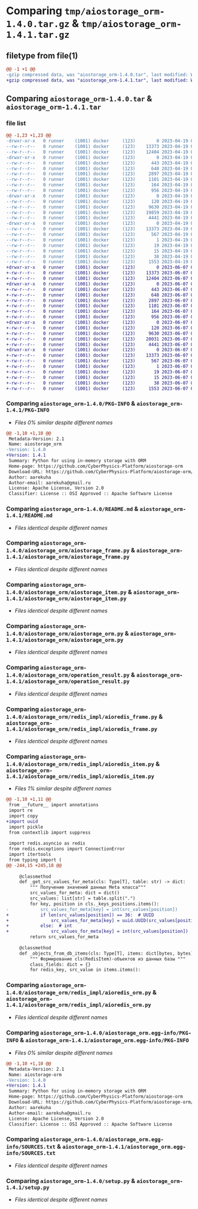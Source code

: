 # Comparing `tmp/aiostorage_orm-1.4.0.tar.gz` & `tmp/aiostorage_orm-1.4.1.tar.gz`

## filetype from file(1)

```diff
@@ -1 +1 @@
-gzip compressed data, was "aiostorage_orm-1.4.0.tar", last modified: Wed Apr 19 07:12:35 2023, max compression
+gzip compressed data, was "aiostorage_orm-1.4.1.tar", last modified: Wed Jun  7 09:59:02 2023, max compression
```

## Comparing `aiostorage_orm-1.4.0.tar` & `aiostorage_orm-1.4.1.tar`

### file list

```diff
@@ -1,23 +1,23 @@
-drwxr-xr-x   0 runner    (1001) docker     (123)        0 2023-04-19 07:12:35.805313 aiostorage_orm-1.4.0/
--rw-r--r--   0 runner    (1001) docker     (123)    13373 2023-04-19 07:12:35.805313 aiostorage_orm-1.4.0/PKG-INFO
--rw-r--r--   0 runner    (1001) docker     (123)    12404 2023-04-19 07:12:25.000000 aiostorage_orm-1.4.0/README.md
-drwxr-xr-x   0 runner    (1001) docker     (123)        0 2023-04-19 07:12:35.801313 aiostorage_orm-1.4.0/aiostorage_orm/
--rw-r--r--   0 runner    (1001) docker     (123)      443 2023-04-19 07:12:25.000000 aiostorage_orm-1.4.0/aiostorage_orm/__init__.py
--rw-r--r--   0 runner    (1001) docker     (123)      648 2023-04-19 07:12:25.000000 aiostorage_orm-1.4.0/aiostorage_orm/aiostorage_frame.py
--rw-r--r--   0 runner    (1001) docker     (123)     2897 2023-04-19 07:12:25.000000 aiostorage_orm-1.4.0/aiostorage_orm/aiostorage_item.py
--rw-r--r--   0 runner    (1001) docker     (123)     1101 2023-04-19 07:12:25.000000 aiostorage_orm-1.4.0/aiostorage_orm/aiostorage_orm.py
--rw-r--r--   0 runner    (1001) docker     (123)      164 2023-04-19 07:12:25.000000 aiostorage_orm-1.4.0/aiostorage_orm/exceptions.py
--rw-r--r--   0 runner    (1001) docker     (123)      956 2023-04-19 07:12:25.000000 aiostorage_orm-1.4.0/aiostorage_orm/operation_result.py
-drwxr-xr-x   0 runner    (1001) docker     (123)        0 2023-04-19 07:12:35.805313 aiostorage_orm-1.4.0/aiostorage_orm/redis_impl/
--rw-r--r--   0 runner    (1001) docker     (123)      120 2023-04-19 07:12:25.000000 aiostorage_orm-1.4.0/aiostorage_orm/redis_impl/__init__.py
--rw-r--r--   0 runner    (1001) docker     (123)     9630 2023-04-19 07:12:25.000000 aiostorage_orm-1.4.0/aiostorage_orm/redis_impl/aioredis_frame.py
--rw-r--r--   0 runner    (1001) docker     (123)    19859 2023-04-19 07:12:25.000000 aiostorage_orm-1.4.0/aiostorage_orm/redis_impl/aioredis_item.py
--rw-r--r--   0 runner    (1001) docker     (123)     4441 2023-04-19 07:12:25.000000 aiostorage_orm-1.4.0/aiostorage_orm/redis_impl/aioredis_orm.py
-drwxr-xr-x   0 runner    (1001) docker     (123)        0 2023-04-19 07:12:35.805313 aiostorage_orm-1.4.0/aiostorage_orm.egg-info/
--rw-r--r--   0 runner    (1001) docker     (123)    13373 2023-04-19 07:12:35.000000 aiostorage_orm-1.4.0/aiostorage_orm.egg-info/PKG-INFO
--rw-r--r--   0 runner    (1001) docker     (123)      567 2023-04-19 07:12:35.000000 aiostorage_orm-1.4.0/aiostorage_orm.egg-info/SOURCES.txt
--rw-r--r--   0 runner    (1001) docker     (123)        1 2023-04-19 07:12:35.000000 aiostorage_orm-1.4.0/aiostorage_orm.egg-info/dependency_links.txt
--rw-r--r--   0 runner    (1001) docker     (123)       19 2023-04-19 07:12:35.000000 aiostorage_orm-1.4.0/aiostorage_orm.egg-info/requires.txt
--rw-r--r--   0 runner    (1001) docker     (123)       15 2023-04-19 07:12:35.000000 aiostorage_orm-1.4.0/aiostorage_orm.egg-info/top_level.txt
--rw-r--r--   0 runner    (1001) docker     (123)       38 2023-04-19 07:12:35.805313 aiostorage_orm-1.4.0/setup.cfg
--rw-r--r--   0 runner    (1001) docker     (123)     1553 2023-04-19 07:12:25.000000 aiostorage_orm-1.4.0/setup.py
+drwxr-xr-x   0 runner    (1001) docker     (123)        0 2023-06-07 09:59:02.452432 aiostorage_orm-1.4.1/
+-rw-r--r--   0 runner    (1001) docker     (123)    13373 2023-06-07 09:59:02.452432 aiostorage_orm-1.4.1/PKG-INFO
+-rw-r--r--   0 runner    (1001) docker     (123)    12404 2023-06-07 09:58:47.000000 aiostorage_orm-1.4.1/README.md
+drwxr-xr-x   0 runner    (1001) docker     (123)        0 2023-06-07 09:59:02.452432 aiostorage_orm-1.4.1/aiostorage_orm/
+-rw-r--r--   0 runner    (1001) docker     (123)      443 2023-06-07 09:58:47.000000 aiostorage_orm-1.4.1/aiostorage_orm/__init__.py
+-rw-r--r--   0 runner    (1001) docker     (123)      648 2023-06-07 09:58:47.000000 aiostorage_orm-1.4.1/aiostorage_orm/aiostorage_frame.py
+-rw-r--r--   0 runner    (1001) docker     (123)     2897 2023-06-07 09:58:47.000000 aiostorage_orm-1.4.1/aiostorage_orm/aiostorage_item.py
+-rw-r--r--   0 runner    (1001) docker     (123)     1101 2023-06-07 09:58:47.000000 aiostorage_orm-1.4.1/aiostorage_orm/aiostorage_orm.py
+-rw-r--r--   0 runner    (1001) docker     (123)      164 2023-06-07 09:58:47.000000 aiostorage_orm-1.4.1/aiostorage_orm/exceptions.py
+-rw-r--r--   0 runner    (1001) docker     (123)      956 2023-06-07 09:58:47.000000 aiostorage_orm-1.4.1/aiostorage_orm/operation_result.py
+drwxr-xr-x   0 runner    (1001) docker     (123)        0 2023-06-07 09:59:02.452432 aiostorage_orm-1.4.1/aiostorage_orm/redis_impl/
+-rw-r--r--   0 runner    (1001) docker     (123)      120 2023-06-07 09:58:47.000000 aiostorage_orm-1.4.1/aiostorage_orm/redis_impl/__init__.py
+-rw-r--r--   0 runner    (1001) docker     (123)     9630 2023-06-07 09:58:47.000000 aiostorage_orm-1.4.1/aiostorage_orm/redis_impl/aioredis_frame.py
+-rw-r--r--   0 runner    (1001) docker     (123)    20031 2023-06-07 09:58:47.000000 aiostorage_orm-1.4.1/aiostorage_orm/redis_impl/aioredis_item.py
+-rw-r--r--   0 runner    (1001) docker     (123)     4441 2023-06-07 09:58:47.000000 aiostorage_orm-1.4.1/aiostorage_orm/redis_impl/aioredis_orm.py
+drwxr-xr-x   0 runner    (1001) docker     (123)        0 2023-06-07 09:59:02.452432 aiostorage_orm-1.4.1/aiostorage_orm.egg-info/
+-rw-r--r--   0 runner    (1001) docker     (123)    13373 2023-06-07 09:59:02.000000 aiostorage_orm-1.4.1/aiostorage_orm.egg-info/PKG-INFO
+-rw-r--r--   0 runner    (1001) docker     (123)      567 2023-06-07 09:59:02.000000 aiostorage_orm-1.4.1/aiostorage_orm.egg-info/SOURCES.txt
+-rw-r--r--   0 runner    (1001) docker     (123)        1 2023-06-07 09:59:02.000000 aiostorage_orm-1.4.1/aiostorage_orm.egg-info/dependency_links.txt
+-rw-r--r--   0 runner    (1001) docker     (123)       19 2023-06-07 09:59:02.000000 aiostorage_orm-1.4.1/aiostorage_orm.egg-info/requires.txt
+-rw-r--r--   0 runner    (1001) docker     (123)       15 2023-06-07 09:59:02.000000 aiostorage_orm-1.4.1/aiostorage_orm.egg-info/top_level.txt
+-rw-r--r--   0 runner    (1001) docker     (123)       38 2023-06-07 09:59:02.452432 aiostorage_orm-1.4.1/setup.cfg
+-rw-r--r--   0 runner    (1001) docker     (123)     1553 2023-06-07 09:58:47.000000 aiostorage_orm-1.4.1/setup.py
```

### Comparing `aiostorage_orm-1.4.0/PKG-INFO` & `aiostorage_orm-1.4.1/PKG-INFO`

 * *Files 0% similar despite different names*

```diff
@@ -1,10 +1,10 @@
 Metadata-Version: 2.1
 Name: aiostorage_orm
-Version: 1.4.0
+Version: 1.4.1
 Summary: Python for using in-memory storage with ORM
 Home-page: https://github.com/CyberPhysics-Platform/aiostorage-orm
 Download-URL: https://github.com/CyberPhysics-Platform/aiostorage-orm/archive/refs/heads/master.zip
 Author: aarekuha
 Author-email: aarekuha@gmail.ru
 License: Apache License, Version 2.0
 Classifier: License :: OSI Approved :: Apache Software License
```

### Comparing `aiostorage_orm-1.4.0/README.md` & `aiostorage_orm-1.4.1/README.md`

 * *Files identical despite different names*

### Comparing `aiostorage_orm-1.4.0/aiostorage_orm/aiostorage_frame.py` & `aiostorage_orm-1.4.1/aiostorage_orm/aiostorage_frame.py`

 * *Files identical despite different names*

### Comparing `aiostorage_orm-1.4.0/aiostorage_orm/aiostorage_item.py` & `aiostorage_orm-1.4.1/aiostorage_orm/aiostorage_item.py`

 * *Files identical despite different names*

### Comparing `aiostorage_orm-1.4.0/aiostorage_orm/aiostorage_orm.py` & `aiostorage_orm-1.4.1/aiostorage_orm/aiostorage_orm.py`

 * *Files identical despite different names*

### Comparing `aiostorage_orm-1.4.0/aiostorage_orm/operation_result.py` & `aiostorage_orm-1.4.1/aiostorage_orm/operation_result.py`

 * *Files identical despite different names*

### Comparing `aiostorage_orm-1.4.0/aiostorage_orm/redis_impl/aioredis_frame.py` & `aiostorage_orm-1.4.1/aiostorage_orm/redis_impl/aioredis_frame.py`

 * *Files identical despite different names*

### Comparing `aiostorage_orm-1.4.0/aiostorage_orm/redis_impl/aioredis_item.py` & `aiostorage_orm-1.4.1/aiostorage_orm/redis_impl/aioredis_item.py`

 * *Files 1% similar despite different names*

```diff
@@ -1,10 +1,11 @@
 from __future__ import annotations
 import re
 import copy
+import uuid
 import pickle
 from contextlib import suppress
 
 import redis.asyncio as redis
 from redis.exceptions import ConnectionError
 import itertools
 from typing import (
@@ -244,15 +245,18 @@
 
     @classmethod
     def _get_src_values_for_meta(cls: Type[T], table: str) -> dict:
         """ Получение значений данных Meta класса"""
         src_values_for_meta: dict = dict()
         src_values: list[str] = table.split(".")
         for key, position in cls._keys_positions.items():
-            src_values_for_meta[key] = int(src_values[position])
+            if len(src_values[position]) == 36:  # UUID
+                src_values_for_meta[key] = uuid.UUID(src_values[position])
+            else:  # int
+                src_values_for_meta[key] = int(src_values[position])
         return src_values_for_meta
 
     @classmethod
     def _objects_from_db_items(cls: Type[T], items: dict[bytes, bytes]) -> list[T]:
         """ Формирование cls(RedisItem)-объектов из данных базы """
         class_fields: dict = {}
         for redis_key, src_value in items.items():
```

### Comparing `aiostorage_orm-1.4.0/aiostorage_orm/redis_impl/aioredis_orm.py` & `aiostorage_orm-1.4.1/aiostorage_orm/redis_impl/aioredis_orm.py`

 * *Files identical despite different names*

### Comparing `aiostorage_orm-1.4.0/aiostorage_orm.egg-info/PKG-INFO` & `aiostorage_orm-1.4.1/aiostorage_orm.egg-info/PKG-INFO`

 * *Files 0% similar despite different names*

```diff
@@ -1,10 +1,10 @@
 Metadata-Version: 2.1
 Name: aiostorage-orm
-Version: 1.4.0
+Version: 1.4.1
 Summary: Python for using in-memory storage with ORM
 Home-page: https://github.com/CyberPhysics-Platform/aiostorage-orm
 Download-URL: https://github.com/CyberPhysics-Platform/aiostorage-orm/archive/refs/heads/master.zip
 Author: aarekuha
 Author-email: aarekuha@gmail.ru
 License: Apache License, Version 2.0
 Classifier: License :: OSI Approved :: Apache Software License
```

### Comparing `aiostorage_orm-1.4.0/aiostorage_orm.egg-info/SOURCES.txt` & `aiostorage_orm-1.4.1/aiostorage_orm.egg-info/SOURCES.txt`

 * *Files identical despite different names*

### Comparing `aiostorage_orm-1.4.0/setup.py` & `aiostorage_orm-1.4.1/setup.py`

 * *Files identical despite different names*

